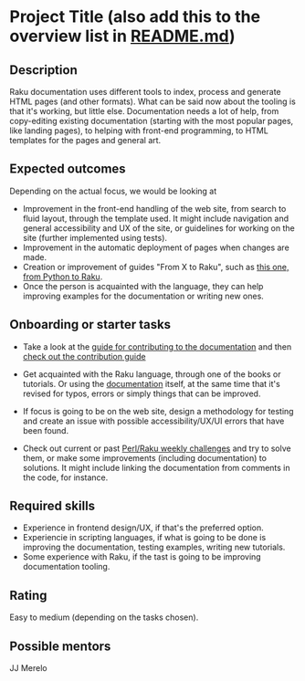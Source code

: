 Project Title (also add this to the overview list in [README.md](README.md))
==================================

Description
-----------

Raku documentation uses different tools to index, process and
generate HTML pages (and other formats). What can be said now about
the tooling is that it's working, but little else. Documentation needs
a lot of help, from copy-editing existing documentation (starting with
the most popular pages, like landing pages), to helping with front-end
programming, to HTML templates for the pages and general art. 


Expected outcomes
-----------------

Depending on the actual focus, we would be looking at

* Improvement in the front-end handling of the web site, from search
  to fluid layout, through the template used. It might include
  navigation and general accessibility and UX of the site, or
  guidelines for working on the site (further implemented using tests).
* Improvement in the automatic deployment of pages when changes are
  made.
* Creation or improvement of guides "From X to Raku", such
  as
  [this one, from Python to Raku](https://docs.raku.org/language/py-nutshell).
* Once the person is acquainted with the language, they can help
  improving examples for the documentation or writing new ones.

Onboarding or starter tasks
----------------

* Take a look at
  the
  [guide for contributing to the documentation](https://dev.to/jj/squashing-perl-6-documentation-bugs-one-at-a-time-4ojn) and
  then
  [check out the contribution guide](https://github.com/Raku/doc/blob/master/CONTRIBUTING.md)
  
* Get acquainted with the Raku language, through one of the books or
  tutorials. Or using the [documentation](https://docs.raku.org) itself, at the same time that
  it's revised for typos, errors or simply things that can be
  improved.
  
* If focus is going to be on the web site, design a methodology for
  testing and create an issue with possible accessibility/UX/UI errors
  that have been found.
  
* Check out current or
  past [Perl/Raku weekly challenges](https://perlweeklychallenge.org/)
  and try to solve them, or make some improvements (including
  documentation) to solutions. It might include linking the
  documentation from comments in the code, for instance.
  


Required skills
---------------

* Experience in frontend design/UX, if that's the preferred option.
* Experiencie in scripting languages, if what is going to be done is
  improving the documentation, testing examples, writing new
  tutorials.
* Some experience with Raku, if the tast is going to be improving
  documentation tooling.


Rating
------

Easy to medium (depending on the tasks chosen).


Possible mentors
----------------

JJ Merelo

